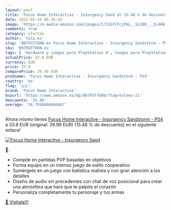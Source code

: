 ```yaml
---
layout: post
title: 'Focus Home Interactive - Insurgency Sand al 15.48 % de descuento'
date: 2021-05-26 06:36:43
image: 'https://m.media-amazon.com/images/I/51GYCFcjPmL._SL500_._SL400_.jpg'
comments: true
category: ofertas
author: 'tole.es'
slug: 'B07FGT7GKN-es Focus Home Interactive - Insurgency Sandstorm - PS4'
sku: 'B07FGT7GKN-es'
tags: [ 'Hardware y juegos para PlayStation 4','Juegos para PlayStation 4','Videojuegos','focus home interactive','ps4', ]
actualPrice: 33.8 EUR
currency: EUR
price: 33.8
comparePrice: 39.99 EUR
prodname: 'Focus Home Interactive - Insurgency Sandstorm - PS4'
country: 'es'
flag: '🇪🇸'
brand: 'Focus Home Interactive'
buyurl: 'https://www.amazon.es/dp/B07FGT7GKN/?tag=tolees-21'
descuento: '15.48'
average: '34.7916666666667'
---
```


Ahora mismo tienes [Focus Home Interactive - Insurgency Sandstorm - PS4](https://www.amazon.es/dp/B07FGT7GKN/?tag=tolees-21) a 33.8 EUR (original: 39.99 EUR) (15.48 %  de descuento) en el siguiente enlace!

[![Focus Home Interactive - Insurgency Sand](https://m.media-amazon.com/images/I/51GYCFcjPmL._SL500_._SL400_.jpg)](https://www.amazon.es/dp/B07FGT7GKN/?tag=tolees-21)

🔎:

- Compite en partidas PVP basadas en objetivos
- Forma equipo en un intenso juego de estilo cooperativo
- Sumérgete en un juego con balística realista y con gran atención a los detalles
- Diseño de audio sin precedentes con chat de voz posicional para crear una atmósfera que hará que te palpite el corazón
- Personaliza completamente tu personaje y tus armas

[🛒 Visítala!!!](https://www.amazon.es/dp/B07FGT7GKN/?tag=tolees-21)
